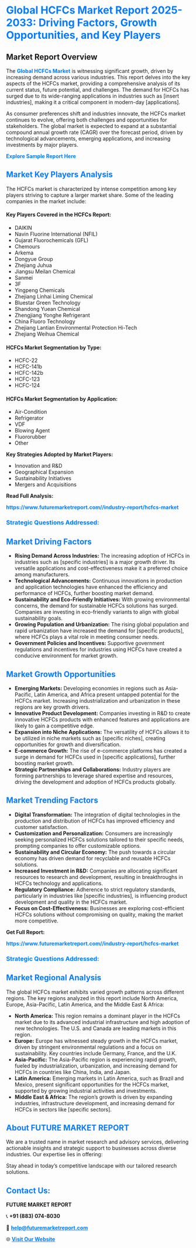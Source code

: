 <h1 style="color: #007BFF;">Global HCFCs Market Report 2025-2033: Driving Factors, Growth Opportunities, and Key Players</h1>

<section id="overview">
<h2>Market Report Overview</h2>
<p>The <a href="https://www.futuremarketreport.com//industry-report/hcfcs-market" style="color: #007BFF; text-decoration: none;"><strong>Global HCFCs Market</strong></a> is witnessing significant growth, driven by increasing demand across various industries. This report delves into the key aspects of the HCFCs market, providing a comprehensive analysis of its current status, future potential, and challenges. The demand for HCFCs has surged due to its wide-ranging applications in industries such as [insert industries], making it a critical component in modern-day [applications].</p>
<p>As consumer preferences shift and industries innovate, the HCFCs market continues to evolve, offering both challenges and opportunities for stakeholders. The global market is expected to expand at a substantial compound annual growth rate (CAGR) over the forecast period, driven by technological advancements, emerging applications, and increasing investments by major players.</p>
</section>

<section id="overview">
<p><a href="https://www.futuremarketreport.com//request-sample/reportId=91794" style="color: #007BFF; text-decoration: none;"><strong>Explore Sample Report Here</strong></a></p>
</section>

<section id="key-players">
<h2 style="color: #007BFF;">Market Key Players Analysis</h2>
<p>The HCFCs market is characterized by intense competition among key players striving to capture a larger market share. Some of the leading companies in the market include:</p>
<h4>Key Players Covered in the HCFCs Report:</h4>
<ul><li>DAIKIN</li><li>Navin Fluorine International (NFIL)</li><li>Gujarat Fluorochemicals (GFL)</li><li>Chemours</li><li>Arkema</li><li>Dongyue Group</li><li>Zhejiang Juhua</li><li>Jiangsu Meilan Chemical</li><li>Sanmei</li><li>3F</li><li>Yingpeng Chemicals</li><li>Zhejiang Linhai Liming Chemical</li><li>Bluestar Green Technology</li><li>Shandong Yuean Chemical</li><li>Zhengjiang Yonghe Refrigerant</li><li>China Fluoro Technology</li><li>Zhejiang Lantian Environmental Protection Hi-Tech</li><li>Zhejiang Weihua Chemical</li></ul>
<h4>HCFCs Market Segmentation by Type:</h4>
<ul><li>HCFC-22</li><li>HCFC-141b</li><li>HCFC-142b</li><li>HCFC-123</li><li>HCFC-124</li></ul>

<h4>HCFCs Market Segmentation by Application:</h4>
<ul><li>Air-Condition</li><li>Refrigerator</li><li>VDF</li><li>Blowing Agent</li><li>Fluororubber</li><li>Other</li></ul>
<p><strong>Key Strategies Adopted by Market Players:</strong></p>
<ul>
<li>Innovation and R&D</li>
<li>Geographical Expansion</li>
<li>Sustainability Initiatives</li>
<li>Mergers and Acquisitions</li>
</ul>
</section>

<section>
<p><strong>Read Full Analysis: </strong></p><a href="https://www.futuremarketreport.com//industry-report/hcfcs-market" style="color: #007BFF; text-decoration: none;"><strong>https://www.futuremarketreport.com//industry-report/hcfcs-market</strong></a>
<h3 style="color: #007BFF;">Strategic Questions Addressed:</h3>
</section>

<section id="driving-factors">
<h2 style="color: #007BFF;">Market Driving Factors</h2>
<ul>
<li><strong>Rising Demand Across Industries:</strong> The increasing adoption of HCFCs in industries such as [specific industries] is a major growth driver. Its versatile applications and cost-effectiveness make it a preferred choice among manufacturers.</li>
<li><strong>Technological Advancements:</strong> Continuous innovations in production and application technologies have enhanced the efficiency and performance of HCFCs, further boosting market demand.</li>
<li><strong>Sustainability and Eco-Friendly Initiatives:</strong> With growing environmental concerns, the demand for sustainable HCFCs solutions has surged. Companies are investing in eco-friendly variants to align with global sustainability goals.</li>
<li><strong>Growing Population and Urbanization:</strong> The rising global population and rapid urbanization have increased the demand for [specific products], where HCFCs plays a vital role in meeting consumer needs.</li>
<li><strong>Government Policies and Incentives:</strong> Supportive government regulations and incentives for industries using HCFCs have created a conducive environment for market growth.</li>
</ul>
</section>

<section id="growth-opportunities">
<h2 style="color: #007BFF;">Market Growth Opportunities</h2>
<ul>
<li><strong>Emerging Markets:</strong> Developing economies in regions such as Asia-Pacific, Latin America, and Africa present untapped potential for the HCFCs market. Increasing industrialization and urbanization in these regions are key growth drivers.</li>
<li><strong>Innovative Product Development:</strong> Companies investing in R&D to create innovative HCFCs products with enhanced features and applications are likely to gain a competitive edge.</li>
<li><strong>Expansion into Niche Applications:</strong> The versatility of HCFCs allows it to be utilized in niche markets such as [specific niches], creating opportunities for growth and diversification.</li>
<li><strong>E-commerce Growth:</strong> The rise of e-commerce platforms has created a surge in demand for HCFCs used in [specific applications], further boosting market growth.</li>
<li><strong>Strategic Partnerships and Collaborations:</strong> Industry players are forming partnerships to leverage shared expertise and resources, driving the development and adoption of HCFCs products globally.</li>
</ul>
</section>

<section id="trending-factors">
<h2 style="color: #007BFF;">Market Trending Factors</h2>
<ul>
<li><strong>Digital Transformation:</strong> The integration of digital technologies in the production and distribution of HCFCs has improved efficiency and customer satisfaction.</li>
<li><strong>Customization and Personalization:</strong> Consumers are increasingly seeking personalized HCFCs solutions tailored to their specific needs, prompting companies to offer customizable options.</li>
<li><strong>Sustainability and Circular Economy:</strong> The push towards a circular economy has driven demand for recyclable and reusable HCFCs solutions.</li>
<li><strong>Increased Investment in R&D:</strong> Companies are allocating significant resources to research and development, resulting in breakthroughs in HCFCs technology and applications.</li>
<li><strong>Regulatory Compliance:</strong> Adherence to strict regulatory standards, particularly in industries like [specific industries], is influencing product development and quality in the HCFCs market.</li>
<li><strong>Focus on Cost-Effectiveness:</strong> Businesses are exploring cost-efficient HCFCs solutions without compromising on quality, making the market more competitive.</li>
</ul>
</section>

<section>
<p><strong>Get Full Report: </strong></p><a href="https://www.futuremarketreport.com//industry-report/hcfcs-market" style="color: #007BFF; text-decoration: none;"><strong>https://www.futuremarketreport.com//industry-report/hcfcs-market</strong></a>
<h3 style="color: #007BFF;">Strategic Questions Addressed:</h3>
</section>


<section id="regional-analysis">
<h2 style="color: #007BFF;">Market Regional Analysis</h2>
<p>The global HCFCs market exhibits varied growth patterns across different regions. The key regions analyzed in this report include North America, Europe, Asia-Pacific, Latin America, and the Middle East & Africa:</p>
<ul>
<li><strong>North America:</strong> This region remains a dominant player in the HCFCs market due to its advanced industrial infrastructure and high adoption of new technologies. The U.S. and Canada are leading markets in this region.</li>
<li><strong>Europe:</strong> Europe has witnessed steady growth in the HCFCs market, driven by stringent environmental regulations and a focus on sustainability. Key countries include Germany, France, and the U.K.</li>
<li><strong>Asia-Pacific:</strong> The Asia-Pacific region is experiencing rapid growth, fueled by industrialization, urbanization, and increasing demand for HCFCs in countries like China, India, and Japan.</li>
<li><strong>Latin America:</strong> Emerging markets in Latin America, such as Brazil and Mexico, present significant opportunities for the HCFCs market, supported by growing industrial activities and investments.</li>
<li><strong>Middle East & Africa:</strong> The region’s growth is driven by expanding industries, infrastructure development, and increasing demand for HCFCs in sectors like [specific sectors].</li>
</ul>
</section>

<footer>
<h2 style="color: #007BFF;">About FUTURE MARKET REPORT</h2>
<p>We are a trusted name in market research and advisory services, delivering actionable insights and strategic support to businesses across diverse industries. Our expertise lies in offering:</p>

<p>Stay ahead in today’s competitive landscape with our tailored research solutions.</p>

<h2 style="color: #007BFF;">Contact Us:</h2>
<p><strong>FUTURE MARKET REPORT</strong></p>
<p>📞 <strong>+91 (883) 074-8030</strong></p>
<p>📧 <strong><a href="mailto:help@futuremarketreport.com" style="color: #007BFF;">help@futuremarketreport.com</a></strong></p>
<p>🌐 <strong><a href="https://www.futuremarketreport.com/" style="color: #007BFF;">Visit Our Website</a></strong></p>
</footer>